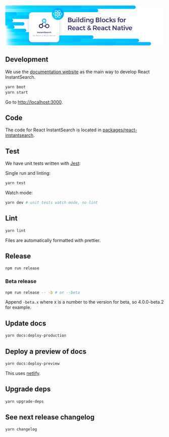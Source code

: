 [![React InstantSearch logo][logo]][website]

## Development

We use the [documentation website][website] as the main way to develop
React InstantSearch.

```sh
yarn boot
yarn start
```

Go to <http://localhost:3000>.

## Code

The code for React InstantSearch is located in [packages/react-instantsearch](packages/react-instantsearch).

## Test

We have unit tests written with [Jest](https://facebook.github.io/jest/):

Single run and linting:
```sh
yarn test
```

Watch mode:
```sh
yarn dev # unit tests watch mode, no lint
```

## Lint

```sh
yarn lint
```

Files are automatically formatted with prettier.

## Release

```sh
npm run release
```

### Beta release

```sh
npm run release -- -b # or --beta
```

Append `-beta.x` where x is a number to the version for beta, so 4.0.0-beta.2 for example.

## Update docs

```sh
yarn docs:deploy-production
```

## Deploy a preview of docs

```sh
yarn docs:deploy-preview
```

This uses [netlify](https://www.netlify.com/).

## Upgrade deps

```sh
yarn upgrade-deps
```

## See next release changelog

```sh
yarn changelog
```

[logo]: ./docgen/readme-logo.png
[website]: https://community.algolia.com/react-instantsearch/
